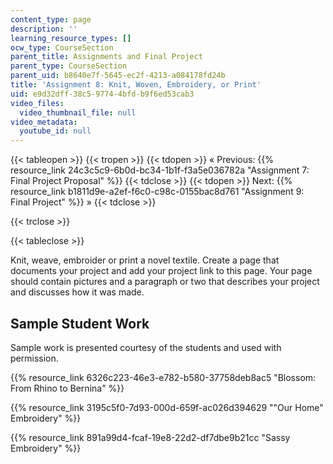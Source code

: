 ```yaml
---
content_type: page
description: ''
learning_resource_types: []
ocw_type: CourseSection
parent_title: Assignments and Final Project
parent_type: CourseSection
parent_uid: b8640e7f-5645-ec2f-4213-a084178fd24b
title: 'Assignment 8: Knit, Woven, Embroidery, or Print'
uid: e9d32dff-38c5-9774-4bfd-b9f6ed53cab3
video_files:
  video_thumbnail_file: null
video_metadata:
  youtube_id: null
---
```


{{< tableopen >}}
{{< tropen >}}
{{< tdopen >}}
« Previous: {{% resource_link 24c3c5c9-6b0d-bc34-1b1f-f3a5e036782a "Assignment 7: Final Project Proposal" %}}
{{< tdclose >}}
{{< tdopen >}}
Next: {{% resource_link b1811d9e-a2ef-f6c0-c98c-0155bac8d761 "Assignment 9: Final Project" %}} »
{{< tdclose >}}

{{< trclose >}}

{{< tableclose >}}

Knit, weave, embroider or print a novel textile. Create a page that documents your project and add your project link to this page. Your page should contain pictures and a paragraph or two that describes your project and discusses how it was made.

Sample Student Work
-------------------

Sample work is presented courtesy of the students and used with permission.

{{% resource_link 6326c223-46e3-e782-b580-37758deb8ac5 "Blossom: From Rhino to Bernina" %}}

{{% resource_link 3195c5f0-7d93-000d-659f-ac026d394629 "\"Our Home\" Embroidery" %}}

{{% resource_link 891a99d4-fcaf-19e8-22d2-df7dbe9b21cc "Sassy Embroidery" %}}